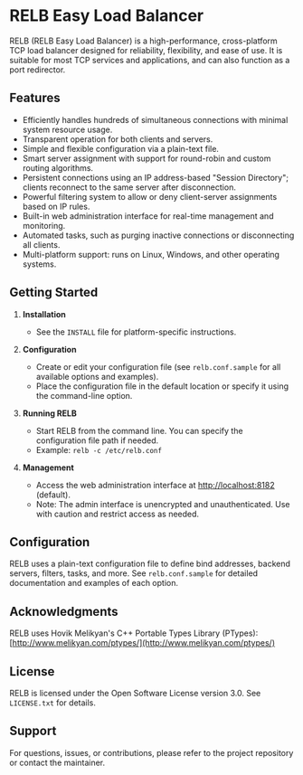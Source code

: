 # RELB Easy Load Balancer

RELB (RELB Easy Load Balancer) is a high-performance, cross-platform TCP load balancer designed for reliability, flexibility, and ease of use. It is suitable for most TCP services and applications, and can also function as a port redirector.

## Features

- Efficiently handles hundreds of simultaneous connections with minimal system resource usage.
- Transparent operation for both clients and servers.
- Simple and flexible configuration via a plain-text file.
- Smart server assignment with support for round-robin and custom routing algorithms.
- Persistent connections using an IP address-based "Session Directory"; clients reconnect to the same server after disconnection.
- Powerful filtering system to allow or deny client-server assignments based on IP rules.
- Built-in web administration interface for real-time management and monitoring.
- Automated tasks, such as purging inactive connections or disconnecting all clients.
- Multi-platform support: runs on Linux, Windows, and other operating systems.

## Getting Started

1. **Installation**
   - See the `INSTALL` file for platform-specific instructions.

2. **Configuration**
   - Create or edit your configuration file (see `relb.conf.sample` for all available options and examples).
   - Place the configuration file in the default location or specify it using the command-line option.

3. **Running RELB**
   - Start RELB from the command line. You can specify the configuration file path if needed.
   - Example: `relb -c /etc/relb.conf`

4. **Management**
   - Access the web administration interface at [http://localhost:8182](http://localhost:8182) (default).
   - Note: The admin interface is unencrypted and unauthenticated. Use with caution and restrict access as needed.

## Configuration

RELB uses a plain-text configuration file to define bind addresses, backend servers, filters, tasks, and more. See `relb.conf.sample` for detailed documentation and examples of each option.

## Acknowledgments

RELB uses Hovik Melikyan's C++ Portable Types Library (PTypes): [http://www.melikyan.com/ptypes/](http://www.melikyan.com/ptypes/)

## License

RELB is licensed under the Open Software License version 3.0. See `LICENSE.txt` for details.

## Support

For questions, issues, or contributions, please refer to the project repository or contact the maintainer.
